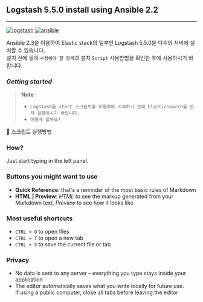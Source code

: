 ## Logstash 5.5.0 install using Ansible 2.2
___


[![logstash](https://img.shields.io/badge/Logstash-5.5.0-brightgreen.svg)](https://www.elastic.co/guide/en/logstash/current/introduction.html)
[![ansible](https://img.shields.io/badge/ansible-2.3-orange.svg)](https://www.ansible.com/it-automation)



Ansible 2.3을 이용하여 Elastic stack의 일부인 Logstash 5.5.0을 다수의 서버에 설치할 수 있습니다.  
설치 전에 필히 `수정해야 할 항목`과 설치 `Script` 사용방법을 확인한 후에 사용하시기 바랍니다.

### _Getting started_
> **Note :**
>
> - `Logstash를 start 스크립트를 이용하여 시작하기 전에 Elasticsearch를 먼저 실행하시기 바랍니다.`
> - `어떻게 할까요?`


:speech_balloon:  스크립트 실행방법


### How?

Just start typing in the left panel.

### Buttons you might want to use

- **Quick Reference**: that's a reminder of the most basic rules of Markdown
- **HTML | Preview**: *HTML* to see the markup generated from your Markdown text, *Preview* to see how it looks like

### Most useful shortcuts

- `CTRL + O` to open files
- `CTRL + T` to open a new tab
- `CTRL + S` to save the current file or tab

### Privacy

- No data is sent to any server – everything you type stays inside your application
- The editor automatically saves what you write locally for future use.  
  If using a public computer, close all tabs before leaving the editor
